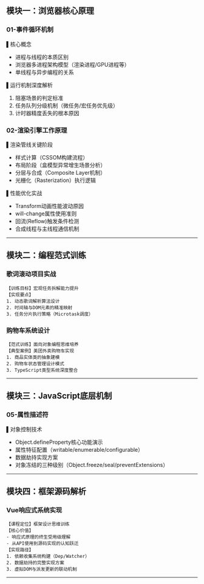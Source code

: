
## **模块一：浏览器核心原理**
### **01-事件循环机制**
▌核心概念  
- 进程与线程的本质区别  
- 浏览器多进程架构模型（渲染进程/GPU进程等）  
- 单线程与异步编程的关系  

▌运行机制深度解析  
1. 阻塞场景的判定标准  
2. 任务队列分级机制（微任务/宏任务优先级）  
3. 计时器精度丢失的根本原因  

### **02-渲染引擎工作原理**
▌渲染管线关键阶段  
- 样式计算（CSSOM构建流程）  
- 布局阶段（盒模型异常增生场景分析）  
- 分层与合成（Composite Layer机制）  
- 光栅化（Rasterization）执行逻辑  

▌性能优化实战  
- Transform动画性能波动原因  
- will-change属性使用准则  
- 回流(Reflow)触发条件检测  
- 合成线程与主线程通信机制  

---

## **模块二：编程范式训练**
### **歌词滚动项目实战**
```plaintext
【训练目标】宏观任务拆解能力提升  
【实现要点】  
1. 动态歌词解析算法设计  
2. 时间轴与DOM元素的精准映射  
3. 任务分片执行策略（Microtask调度）  
```

### **购物车系统设计**
```plaintext
【范式训练】面向对象编程思维培养  
【典型案例】美团外卖购物车实现  
1. 商品实体类的抽象建模  
2. 购物车状态管理设计模式  
3. TypeScript类型系统深度整合  
```

---

## **模块三：JavaScript底层机制**
### **05-属性描述符**  
▌对象控制技术  
- Object.defineProperty核心功能演示  
- 属性特征配置（writable/enumerable/configurable）  
- 数据劫持实现方案  
- 对象冻结的三种级别（Object.freeze/seal/preventExtensions）  

---

## **模块四：框架源码解析**
### **Vue响应式系统实现**
```plaintext
【课程定位】框架设计思维训练  
【核心价值】  
- 响应式原理的终生受用级理解  
- 从API使用到源码实现的认知跃迁  
【实现路径】  
1. 依赖收集系统构建（Dep/Watcher）  
2. 数据劫持的完整实现方案  
3. 虚拟DOM与派发更新的联动机制  
```

---
